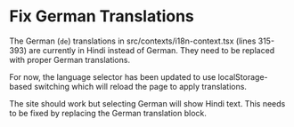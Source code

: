 # Fix German Translations

The German (`de`) translations in src/contexts/i18n-context.tsx (lines 315-393) are currently in Hindi instead of German. They need to be replaced with proper German translations.

For now, the language selector has been updated to use localStorage-based switching which will reload the page to apply translations.

The site should work but selecting German will show Hindi text. This needs to be fixed by replacing the German translation block.
